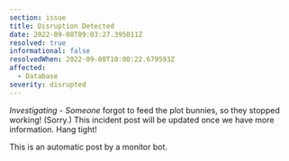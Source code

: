 ```yaml
---
section: issue
title: Disruption Detected
date: 2022-09-08T09:03:27.395011Z
resolved: true
informational: false
resolvedWhen: 2022-09-08T10:00:22.679593Z
affected:
  - Database
severity: disrupted
---
```

*Investigating* - _Someone_ forgot to feed the plot bunnies, so they stopped working! (Sorry.) This incident post will be updated once we have more information. Hang tight!

This is an automatic post by a monitor bot.
        